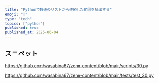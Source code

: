 ```yaml
---
title: "Pythonで数値のリストから連続した範囲を抽出する"
emoji: "🐍"
type: "tech"
topics: ["python"]
published: true
published_at: 2025-06-04
---
```


## スニペット

https://github.com/wasabina67/zenn-content/blob/main/scripts/30.py

https://github.com/wasabina67/zenn-content/blob/main/tests/test_30.py
